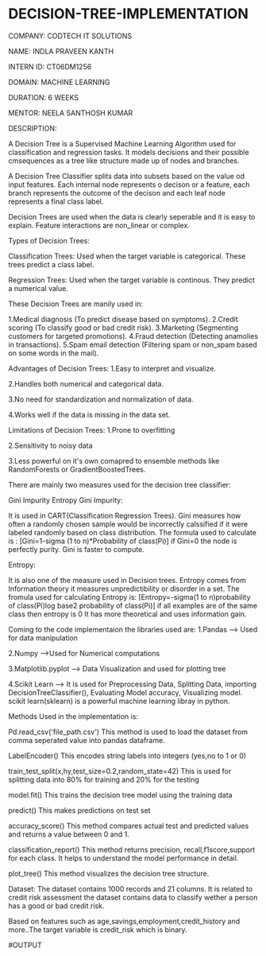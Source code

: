 # DECISION-TREE-IMPLEMENTATION
COMPANY: CODTECH IT SOLUTIONS

NAME: INDLA PRAVEEN KANTH

INTERN ID: CT06DM1256

DOMAIN: MACHINE LEARNING

DURATION: 6 WEEKS

MENTOR: NEELA SANTHOSH KUMAR

DESCRIPTION:

A Decision Tree is a Supervised Machine Learning Algorithm used for classification and regression tasks. It models decisions and their possible cmsequences as a tree like structure made up of nodes and branches.

A Decision Tree Classifier splits data into subsets based on the value od input features. Each internal node represents o decison or a feature, each branch represents the outcome of the decison and each leaf node represents a final class label.

Decision Trees are used when the data is clearly seperable and it is easy to explain. Feature interactions are non_linear or complex.

Types of Decision Trees:

Classification Trees: Used when the target variable is categorical. These trees predict a class label.

Regression Trees: Used when the target variable is continous. They predict a numerical value.

These Decision Trees are manily used in:

1.Medical diagnosis (To predict disease based on symptoms). 2.Credit scoring (To classify good or bad credit risk). 3.Marketing (Segmenting customers for targeted promotions). 4.Fraud detection (Detecting anamolies in transactions). 5.Spam email detection (Filtering spam or non_spam based on some words in the mail).

Advantages of Decision Trees: 1.Easy to interpret and visualize.

2.Handles both numerical and categorical data.

3.No need for standardization and normalization of data.

4.Works well if the data is missing in the data set.

Limitations of Decision Trees: 1.Prone to overfitting

2.Sensitivity to noisy data

3.Less powerful on it's own comapred to ensemble methods like RandomForests or GradientBoostedTrees.

There are mainly two measures used for the decision tree classifier:

Gini Impurity
Entropy
Gini Impurity:

It is used in CART(Classification Regression Trees). Gini measures how often a randomly chosen sample would be incorrectly calssified if it were labeled randomly based on class distribution. The formula used to calculate is : [Gini=1-sigma (1 to n)*Probability of class(Pi)] if Gini=0 the node is perfectly purity. Gini is faster to compute.

Entropy:

It is also one of the measure used in Decision trees. Entropy comes from Information theory it measures unpredictibility or disorder in a set. The fromula used for calculating Entropy is: [Entropy=-sigma(1 to n)probability of class(Pi)log base2 probability of class(Pi)] if all examples are of the same class then entropy is 0 It has more theoretical and uses information gain.

Coming to the code implementaion the libraries used are: 1.Pandas --> Used for data manipulation

2.Numpy -->Used for Numerical computations

3.Matplotlib.pyplot --> Data Visualization and used for plotting tree

4.Scikit Learn --> It is used for Preprocessing Data, Splitting Data, importing DecisionTreeClassifier(), Evaluating Model accuracy, Visualizing model. scikit learn(sklearn) is a powerful machine learning libray in python.

Methods Used in the implementation is:

Pd.read_csv('file_path.csv') This method is used to load the dataset from comma seperated value into pandas dataframe.

LabelEncoder() This encodes string labels into integers (yes,no to 1 or 0)

train_test_split(x,hy,test_size=0.2,random_state=42) This is used for splitting data into 80% for training and 20% for the testing

model.fit() This trains the decision tree model using the training data

predict() This makes predictions on test set

accuracy_score() This method compares actual test and predicted values and returns a value between 0 and 1.

classification_report() This method returns precision, recall,f1score,support for each class. It helps to understand the model performance in detail.

plot_tree() This method visualizes the decision tree structure.

Dataset: The dataset contains 1000 records and 21 columns. It is related to credit risk assessment the dataset contains data to classify wether a person has a good or bad credit risk.

Based on features such as age,savings,employment,credit_history and more..The target variable is credit_risk which is binary.

#OUTPUT

